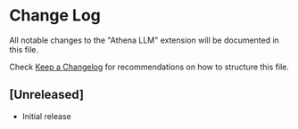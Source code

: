 # Change Log

All notable changes to the "Athena LLM" extension will be documented in this file.

Check [Keep a Changelog](http://keepachangelog.com/) for recommendations on how to structure this file.

## [Unreleased]

- Initial release
